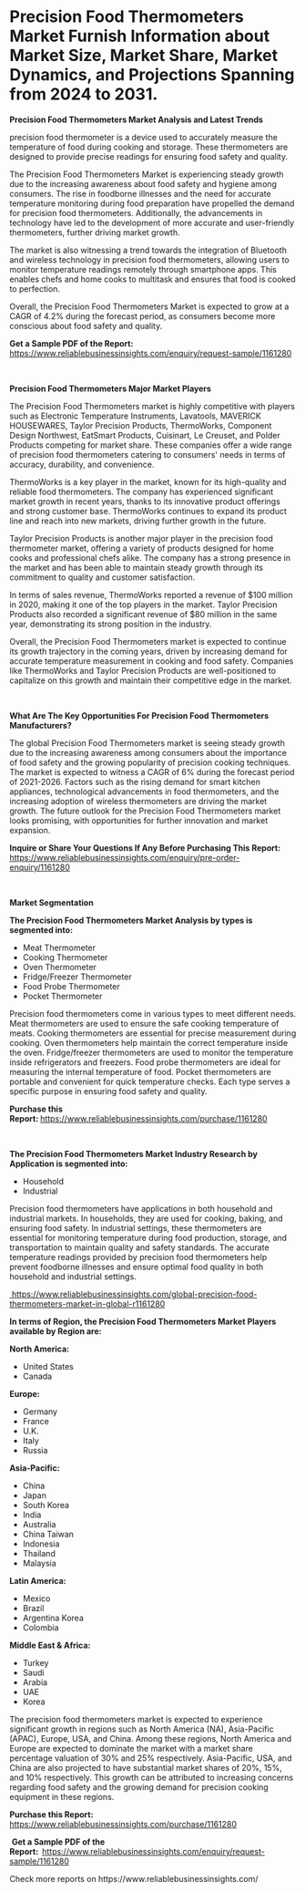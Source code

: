 <p><h1>Precision Food Thermometers Market Furnish Information about Market Size, Market Share, Market Dynamics, and Projections Spanning from 2024 to 2031.</h1></p><p><strong>Precision Food Thermometers Market Analysis and Latest Trends</strong></p>
<p><p>precision food thermometer is a device used to accurately measure the temperature of food during cooking and storage. These thermometers are designed to provide precise readings for ensuring food safety and quality.</p><p>The Precision Food Thermometers Market is experiencing steady growth due to the increasing awareness about food safety and hygiene among consumers. The rise in foodborne illnesses and the need for accurate temperature monitoring during food preparation have propelled the demand for precision food thermometers. Additionally, the advancements in technology have led to the development of more accurate and user-friendly thermometers, further driving market growth.</p><p>The market is also witnessing a trend towards the integration of Bluetooth and wireless technology in precision food thermometers, allowing users to monitor temperature readings remotely through smartphone apps. This enables chefs and home cooks to multitask and ensures that food is cooked to perfection.</p><p>Overall, the Precision Food Thermometers Market is expected to grow at a CAGR of 4.2% during the forecast period, as consumers become more conscious about food safety and quality.</p></p>
<p><strong>Get a Sample PDF of the Report:&nbsp;</strong> <a href="https://www.reliablebusinessinsights.com/enquiry/request-sample/1161280">https://www.reliablebusinessinsights.com/enquiry/request-sample/1161280</a></p>
<p>&nbsp;</p>
<p><strong>Precision Food Thermometers Major Market Players</strong></p>
<p><p>The Precision Food Thermometers market is highly competitive with players such as Electronic Temperature Instruments, Lavatools, MAVERICK HOUSEWARES, Taylor Precision Products, ThermoWorks, Component Design Northwest, EatSmart Products, Cuisinart, Le Creuset, and Polder Products competing for market share. These companies offer a wide range of precision food thermometers catering to consumers' needs in terms of accuracy, durability, and convenience.</p><p>ThermoWorks is a key player in the market, known for its high-quality and reliable food thermometers. The company has experienced significant market growth in recent years, thanks to its innovative product offerings and strong customer base. ThermoWorks continues to expand its product line and reach into new markets, driving further growth in the future.</p><p>Taylor Precision Products is another major player in the precision food thermometer market, offering a variety of products designed for home cooks and professional chefs alike. The company has a strong presence in the market and has been able to maintain steady growth through its commitment to quality and customer satisfaction.</p><p>In terms of sales revenue, ThermoWorks reported a revenue of $100 million in 2020, making it one of the top players in the market. Taylor Precision Products also recorded a significant revenue of $80 million in the same year, demonstrating its strong position in the industry.</p><p>Overall, the Precision Food Thermometers market is expected to continue its growth trajectory in the coming years, driven by increasing demand for accurate temperature measurement in cooking and food safety. Companies like ThermoWorks and Taylor Precision Products are well-positioned to capitalize on this growth and maintain their competitive edge in the market.</p></p>
<p>&nbsp;</p>
<p><strong>What Are The Key Opportunities For Precision Food Thermometers Manufacturers?</strong></p>
<p><p>The global Precision Food Thermometers market is seeing steady growth due to the increasing awareness among consumers about the importance of food safety and the growing popularity of precision cooking techniques. The market is expected to witness a CAGR of 6% during the forecast period of 2021-2026. Factors such as the rising demand for smart kitchen appliances, technological advancements in food thermometers, and the increasing adoption of wireless thermometers are driving the market growth. The future outlook for the Precision Food Thermometers market looks promising, with opportunities for further innovation and market expansion.</p></p>
<p><strong>Inquire or Share Your Questions If Any Before Purchasing This Report:</strong> <a href="https://www.reliablebusinessinsights.com/enquiry/pre-order-enquiry/1161280">https://www.reliablebusinessinsights.com/enquiry/pre-order-enquiry/1161280</a></p>
<p>&nbsp;</p>
<p><strong>Market Segmentation</strong></p>
<p><strong>The Precision Food Thermometers Market Analysis by types is segmented into:</strong></p>
<p><ul><li>Meat Thermometer</li><li>Cooking Thermometer</li><li>Oven Thermometer</li><li>Fridge/Freezer Thermometer</li><li>Food Probe Thermometer</li><li>Pocket Thermometer</li></ul></p>
<p><p>Precision food thermometers come in various types to meet different needs. Meat thermometers are used to ensure the safe cooking temperature of meats. Cooking thermometers are essential for precise measurement during cooking. Oven thermometers help maintain the correct temperature inside the oven. Fridge/freezer thermometers are used to monitor the temperature inside refrigerators and freezers. Food probe thermometers are ideal for measuring the internal temperature of food. Pocket thermometers are portable and convenient for quick temperature checks. Each type serves a specific purpose in ensuring food safety and quality.</p></p>
<p><strong>Purchase this Report:&nbsp;</strong><a href="https://www.reliablebusinessinsights.com/purchase/1161280">https://www.reliablebusinessinsights.com/purchase/1161280</a></p>
<p>&nbsp;</p>
<p><strong>The Precision Food Thermometers Market Industry Research by Application is segmented into:</strong></p>
<p><ul><li>Household</li><li>Industrial</li></ul></p>
<p><p>Precision food thermometers have applications in both household and industrial markets. In households, they are used for cooking, baking, and ensuring food safety. In industrial settings, these thermometers are essential for monitoring temperature during food production, storage, and transportation to maintain quality and safety standards. The accurate temperature readings provided by precision food thermometers help prevent foodborne illnesses and ensure optimal food quality in both household and industrial settings.</p></p>
<p><a href="https://www.reliablebusinessinsights.com/global-precision-food-thermometers-market-in-global-r1161280">&nbsp;https://www.reliablebusinessinsights.com/global-precision-food-thermometers-market-in-global-r1161280</a></p>
<p><strong>In terms of Region, the Precision Food Thermometers Market Players available by Region are:</strong></p>
<p>
    <p> <strong> North America: </strong>
        <ul>
            <li>United States</li>
            <li>Canada</li>
        </ul>
        </p> 
    <p> <strong> Europe: </strong>
        <ul>
            <li>Germany</li>
            <li>France</li>
            <li>U.K.</li>
            <li>Italy</li>
            <li>Russia</li>
        </ul>
        </p> 
    <p> <strong> Asia-Pacific: </strong>
        <ul>
            <li>China</li>
            <li>Japan</li>
            <li>South Korea</li>
            <li>India</li>
            <li>Australia</li>
            <li>China Taiwan</li>
            <li>Indonesia</li>
            <li>Thailand</li>
            <li>Malaysia</li>
        </ul>
        </p> 
    <p> <strong> Latin America: </strong>
        <ul>
            <li>Mexico</li>
            <li>Brazil</li>
            <li>Argentina Korea</li>
            <li>Colombia</li>
        </ul>
        </p> 
    <p> <strong> Middle East & Africa: </strong>
        <ul>
            <li>Turkey</li>
            <li>Saudi</li>
            <li>Arabia</li>
            <li>UAE</li>
            <li>Korea</li>
        </ul>
    </p>
    </p>
<p><p>The precision food thermometers market is expected to experience significant growth in regions such as North America (NA), Asia-Pacific (APAC), Europe, USA, and China. Among these regions, North America and Europe are expected to dominate the market with a market share percentage valuation of 30% and 25% respectively. Asia-Pacific, USA, and China are also projected to have substantial market shares of 20%, 15%, and 10% respectively. This growth can be attributed to increasing concerns regarding food safety and the growing demand for precision cooking equipment in these regions.</p></p>
<p><strong>Purchase this Report: </strong><a href="https://www.reliablebusinessinsights.com/purchase/1161280">https://www.reliablebusinessinsights.com/purchase/1161280</a></p>
<p>&nbsp;<strong>Get a Sample PDF of the Report:&nbsp;&nbsp;</strong><a href="https://www.reliablebusinessinsights.com/enquiry/request-sample/1161280">https://www.reliablebusinessinsights.com/enquiry/request-sample/1161280</a></p>
<p><strong></strong></p>
<p>Check more reports on https://www.reliablebusinessinsights.com/</p>